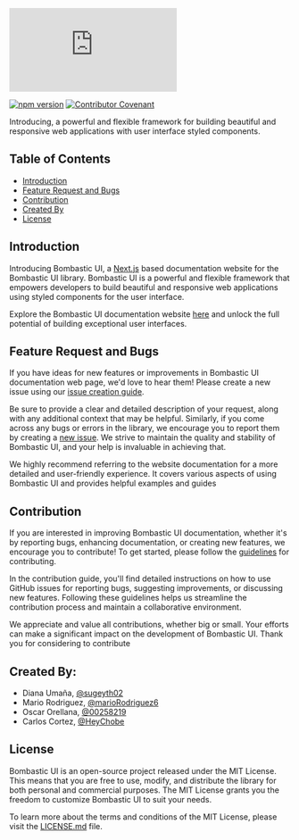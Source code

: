 ![bombastic ui logo](https://fv5-3.failiem.lv/thumb_show.php?i=fqdtgpzp3&download_checksum=40b1b451f8b429030596152b1f44c55d0e51d692&download_timestamp=1688550286)

[![npm version](https://img.shields.io/npm/v/bombastic-ui?logo=npm&logoColor=fff)](https://www.npmjs.com/package/bombastic-ui)
[![Contributor Covenant](https://img.shields.io/badge/Contributor%20Covenant-2.1-4baaaa.svg)](code_of_conduct.md)

Introducing, a powerful and flexible framework for building beautiful and responsive web applications with user interface styled components.

## Table of Contents

- [Introduction](#introduction)
- [Feature Request and Bugs](#feature-request-and-bugs)
- [Contribution](#contribution)
- [Created By](#created-by)
- [License](#license)

## Introduction

Introducing Bombastic UI, a [Next.js](https://github.com/vercel/next.js/) based documentation website for the Bombastic UI library. Bombastic UI is a powerful and flexible framework that empowers developers to build beautiful and responsive web applications using styled components for the user interface.

Explore the Bombastic UI documentation website [here](https://bombastic-ui-documentation.vercel.app/) and unlock the full potential of building exceptional user interfaces.

## Feature Request and Bugs

If you have ideas for new features or improvements in Bombastic UI documentation web page, we'd love to hear them! Please create a new issue using our [issue creation guide](https://github.com/sugeyth02/BombasticUI_documentation/blob/master/.github/CONTRIBUTING.md#using-github-issues).

Be sure to provide a clear and detailed description of your request, along with any additional context that may be helpful. Similarly, if you come across any bugs or errors in the library, we encourage you to report them by creating a [new issue](https://github.com/sugeyth02/BombasticUI_documentation/issues/new/choose). We strive to maintain the quality and stability of Bombastic UI, and your help is invaluable in achieving that.

We highly recommend referring to the website documentation for a more detailed and user-friendly experience. It covers various aspects of using Bombastic UI and provides helpful examples and guides

## Contribution

If you are interested in improving Bombastic UI documentation, whether it's by reporting bugs, enhancing documentation, or creating new features, we encourage you to contribute! To get started, please follow the [guidelines](https://github.com/ugeyth02/BombasticUI_documentation/blob/master/.github/CONTRIBUTING.md#using-github-issues.) for contributing.

In the contribution guide, you'll find detailed instructions on how to use GitHub issues for reporting bugs, suggesting improvements, or discussing new features. Following these guidelines helps us streamline the contribution process and maintain a collaborative environment.

We appreciate and value all contributions, whether big or small. Your efforts can make a significant impact on the development of Bombastic UI. Thank you for considering to contribute

## Created By:

- Diana Umaña, [@sugeyth02](https://github.com/sugeyth02)
- Mario Rodriguez, [@marioRodriguez6](https://github.com/marioRodriguez6)
- Oscar Orellana, [@00258219](https://github.com/00258219)
- Carlos Cortez, [@HeyChobe](https://github.com/HeyChobe)

## License

Bombastic UI is an open-source project released under the MIT License. This means that you are free to use, modify, and distribute the library for both personal and commercial purposes. The MIT License grants you the freedom to customize Bombastic UI to suit your needs.

To learn more about the terms and conditions of the MIT License, please visit the [LICENSE.md](./LICENSE) file.
